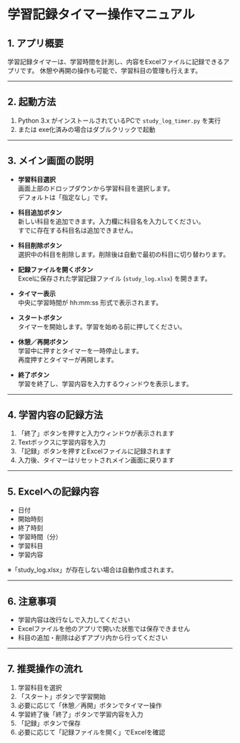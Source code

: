 # 学習記録タイマー操作マニュアル

## 1. アプリ概要
学習記録タイマーは、学習時間を計測し、内容をExcelファイルに記録できるアプリです。
休憩や再開の操作も可能で、学習科目の管理も行えます。

---

## 2. 起動方法
1. Python 3.x がインストールされているPCで `study_log_timer.py` を実行
2. または exe化済みの場合はダブルクリックで起動

---

## 3. メイン画面の説明
- **学習科目選択**  
  画面上部のドロップダウンから学習科目を選択します。  
  デフォルトは「指定なし」です。

- **科目追加ボタン**  
  新しい科目を追加できます。入力欄に科目名を入力してください。  
  すでに存在する科目名は追加できません。

- **科目削除ボタン**  
  選択中の科目を削除します。削除後は自動で最初の科目に切り替わります。

- **記録ファイルを開くボタン**  
  Excelに保存された学習記録ファイル (`study_log.xlsx`) を開きます。

- **タイマー表示**  
  中央に学習時間が hh:mm:ss 形式で表示されます。

- **スタートボタン**  
  タイマーを開始します。学習を始める前に押してください。

- **休憩／再開ボタン**  
  学習中に押すとタイマーを一時停止します。  
  再度押すとタイマーが再開します。

- **終了ボタン**  
  学習を終了し、学習内容を入力するウィンドウを表示します。

---

## 4. 学習内容の記録方法
1. 「終了」ボタンを押すと入力ウィンドウが表示されます
2. Textボックスに学習内容を入力
3. 「記録」ボタンを押すとExcelファイルに記録されます
4. 入力後、タイマーはリセットされメイン画面に戻ります

---

## 5. Excelへの記録内容
- 日付
- 開始時刻
- 終了時刻
- 学習時間（分）
- 学習科目
- 学習内容

※「study_log.xlsx」が存在しない場合は自動作成されます。

---

## 6. 注意事項
- 学習内容は改行なしで入力してください
- Excelファイルを他のアプリで開いた状態では保存できません
- 科目の追加・削除は必ずアプリ内から行ってください

---

## 7. 推奨操作の流れ
1. 学習科目を選択
2. 「スタート」ボタンで学習開始
3. 必要に応じて「休憩／再開」ボタンでタイマー操作
4. 学習終了後「終了」ボタンで学習内容を入力
5. 「記録」ボタンで保存
6. 必要に応じて「記録ファイルを開く」でExcelを確認
